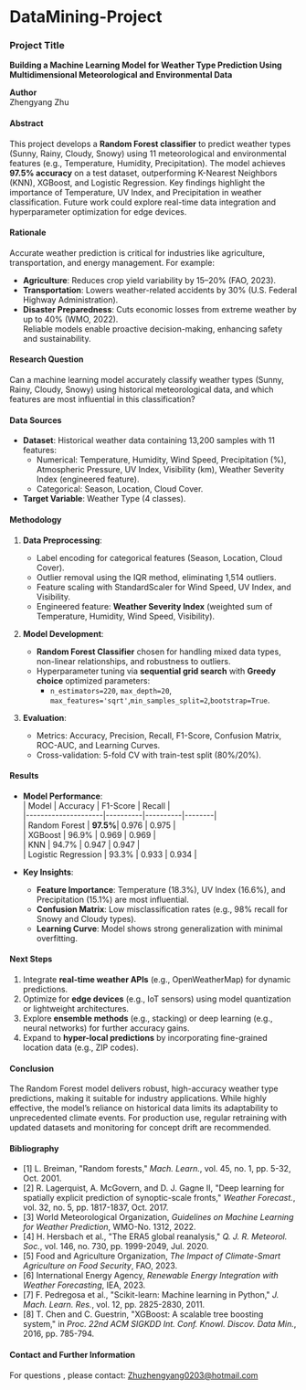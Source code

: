 # DataMining-Project
### Project Title  
**Building a Machine Learning Model for Weather Type Prediction Using Multidimensional Meteorological and Environmental Data**  

**Author**  
Zhengyang Zhu


#### Abstract  
This project develops a **Random Forest classifier** to predict weather types (Sunny, Rainy, Cloudy, Snowy) using 11 meteorological and environmental features (e.g., Temperature, Humidity, Precipitation). The model achieves **97.5% accuracy** on a test dataset, outperforming K-Nearest Neighbors (KNN), XGBoost, and Logistic Regression. Key findings highlight the importance of Temperature, UV Index, and Precipitation in weather classification. Future work could explore real-time data integration and hyperparameter optimization for edge devices.  


#### Rationale  
Accurate weather prediction is critical for industries like agriculture, transportation, and energy management. For example:  
- **Agriculture**: Reduces crop yield variability by 15–20% (FAO, 2023).  
- **Transportation**: Lowers weather-related accidents by 30% (U.S. Federal Highway Administration).  
- **Disaster Preparedness**: Cuts economic losses from extreme weather by up to 40% (WMO, 2022).  
Reliable models enable proactive decision-making, enhancing safety and sustainability.  


#### Research Question  
Can a machine learning model accurately classify weather types (Sunny, Rainy, Cloudy, Snowy) using historical meteorological data, and which features are most influential in this classification?  


#### Data Sources  
- **Dataset**: Historical weather data containing 13,200 samples with 11 features:  
  - Numerical: Temperature, Humidity, Wind Speed, Precipitation (%), Atmospheric Pressure, UV Index, Visibility (km), Weather Severity Index (engineered feature).  
  - Categorical: Season, Location, Cloud Cover.  
- **Target Variable**: Weather Type (4 classes).  


#### Methodology  
1. **Data Preprocessing**:  
   - Label encoding for categorical features (Season, Location, Cloud Cover).  
   - Outlier removal using the IQR method, eliminating 1,514 outliers.  
   - Feature scaling with StandardScaler for Wind Speed, UV Index, and Visibility.  
   - Engineered feature: **Weather Severity Index** (weighted sum of Temperature, Humidity, Wind Speed, Visibility).  

2. **Model Development**:  
   - **Random Forest Classifier** chosen for handling mixed data types, non-linear relationships, and robustness to outliers.  
   - Hyperparameter tuning via **sequential grid search** with **Greedy choice** optimized parameters:  
     - `n_estimators=220`, `max_depth=20`, `max_features='sqrt'`,`min_samples_split=2`,`bootstrap=True`.

3. **Evaluation**:  
   - Metrics: Accuracy, Precision, Recall, F1-Score, Confusion Matrix, ROC-AUC, and Learning Curves.  
   - Cross-validation: 5-fold CV with train-test split (80%/20%).  


#### Results  
- **Model Performance**:  
  | Model               | Accuracy | F1-Score | Recall |  
  |---------------------|----------|----------|--------|  
  | Random Forest       | **97.5%**| 0.976    | 0.975  |  
  | XGBoost             | 96.9%    | 0.969    | 0.969  |  
  | KNN                 | 94.7%    | 0.947    | 0.947  |  
  | Logistic Regression | 93.3%    | 0.933    | 0.934  |  

- **Key Insights**:  
  - **Feature Importance**: Temperature (18.3%), UV Index (16.6%), and Precipitation (15.1%) are most influential.  
  - **Confusion Matrix**: Low misclassification rates (e.g., 98% recall for Snowy and Cloudy types).  
  - **Learning Curve**: Model shows strong generalization with minimal overfitting.  


#### Next Steps  
1. Integrate **real-time weather APIs** (e.g., OpenWeatherMap) for dynamic predictions.  
2. Optimize for **edge devices** (e.g., IoT sensors) using model quantization or lightweight architectures.  
3. Explore **ensemble methods** (e.g., stacking) or deep learning (e.g., neural networks) for further accuracy gains.  
4. Expand to **hyper-local predictions** by incorporating fine-grained location data (e.g., ZIP codes).  


#### Conclusion  
The Random Forest model delivers robust, high-accuracy weather type predictions, making it suitable for industry applications. While highly effective, the model’s reliance on historical data limits its adaptability to unprecedented climate events. For production use, regular retraining with updated datasets and monitoring for concept drift are recommended.  


#### Bibliography  
- [1] L. Breiman, "Random forests," *Mach. Learn.*, vol. 45, no. 1, pp. 5-32, Oct. 2001.
- [2] R. Lagerquist, A. McGovern, and D. J. Gagne II, "Deep learning for spatially explicit prediction of synoptic-scale fronts," *Weather Forecast.*, vol. 32, no. 5, pp. 1817-1837, Oct. 2017.
- [3] World Meteorological Organization, *Guidelines on Machine Learning for Weather Prediction*, WMO-No. 1312, 2022.
- [4] H. Hersbach et al., "The ERA5 global reanalysis," *Q. J. R. Meteorol. Soc.*, vol. 146, no. 730, pp. 1999-2049, Jul. 2020.
- [5] Food and Agriculture Organization, *The Impact of Climate-Smart Agriculture on Food Security*, FAO, 2023.
- [6] International Energy Agency, *Renewable Energy Integration with Weather Forecasting*, IEA, 2023.
- [7] F. Pedregosa et al., "Scikit-learn: Machine learning in Python," *J. Mach. Learn. Res.*, vol. 12, pp. 2825-2830, 2011.
- [8] T. Chen and C. Guestrin, "XGBoost: A scalable tree boosting system," in *Proc. 22nd ACM SIGKDD Int. Conf. Knowl. Discov. Data Min.*, 2016, pp. 785-794.

#### Contact and Further Information  
For questions , please contact: Zhuzhengyang0203@hotmail.com  
